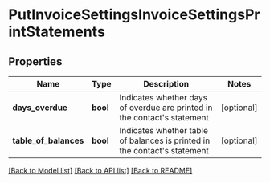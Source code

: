 # PutInvoiceSettingsInvoiceSettingsPrintStatements

## Properties
Name | Type | Description | Notes
------------ | ------------- | ------------- | -------------
**days_overdue** | **bool** | Indicates whether days of overdue are printed in the contact&#39;s statement | [optional] 
**table_of_balances** | **bool** | Indicates whether table of balances is printed in the contact&#39;s statement | [optional] 

[[Back to Model list]](../README.md#documentation-for-models) [[Back to API list]](../README.md#documentation-for-api-endpoints) [[Back to README]](../README.md)


